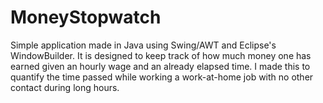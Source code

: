 # MoneyStopwatch

Simple application made in Java using Swing/AWT and Eclipse's WindowBuilder. It is designed to keep track of how much money one has earned given an hourly wage and an already elapsed time. I made this to quantify the time passed while working a work-at-home job with no other contact during long hours.